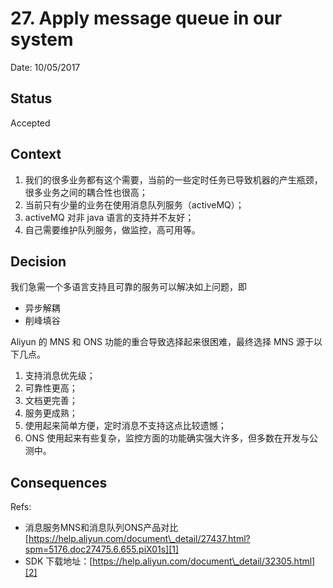 # 27. Apply message queue in our system

Date: 10/05/2017

## Status

Accepted

## Context

1. 我们的很多业务都有这个需要，当前的一些定时任务已导致机器的产生瓶颈，很多业务之间的耦合性也很高；
2. 当前只有少量的业务在使用消息队列服务（activeMQ）；
3. activeMQ 对非 java 语言的支持并不友好；
4. 自己需要维护队列服务，做监控，高可用等。

## Decision

我们急需一个多语言支持且可靠的服务可以解决如上问题，即

* 异步解耦
* 削峰填谷

Aliyun 的 MNS 和 ONS 功能的重合导致选择起来很困难，最终选择 MNS 源于以下几点。

1. 支持消息优先级；
2. 可靠性更高；
3. 文档更完善；
4. 服务更成熟；
5. 使用起来简单方便，定时消息不支持这点比较遗憾；
6. ONS 使用起来有些复杂，监控方面的功能确实强大许多，但多数在开发与公测中。 

## Consequences

Refs:

* 消息服务MNS和消息队列ONS产品对比 [https://help.aliyun.com/document\_detail/27437.html?spm=5176.doc27475.6.655.piX01s][1]
* SDK 下载地址：[https://help.aliyun.com/document\_detail/32305.html][2]

[1]:	https://help.aliyun.com/document_detail/27437.html?spm=5176.doc27475.6.655.piX01s
[2]:	https://help.aliyun.com/document_detail/32305.html